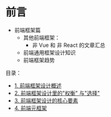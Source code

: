 
# 前言


- 前端框架篇
	- 其他前端框架：
		- 非 Vue 和 非 React 的文章汇总
	- 前端通用框架设计知识
	- 前端框架趋势

目录：
- [1. 前端框架设计概述](/post/LhB7GCCi.html)
- [2. 前端框架设计里的"权衡" 与"选择"](/post/DaaRDukb.html)
- [3.  前端框架设计的核心要素](/post/5uJ23G12.html)
- [4. 前端元框架](/post/Iom0MuIb.html)